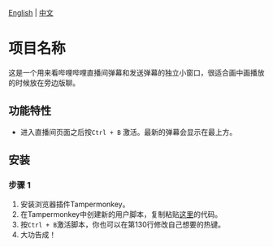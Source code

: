 <!--语言切换 -->
[English](README.md) | [中文](README_CN.md)

# 项目名称

这是一个用来看哔哩哔哩直播间弹幕和发送弹幕的独立小窗口，很适合画中画播放的时候放在旁边版聊。

## 功能特性

- 进入直播间页面之后按`Ctrl + B` 激活。最新的弹幕会显示在最上方。

## 安装

### 步骤 1

1. 安装浏览器插件Tampermonkey。
2. 在Tampermonkey中创建新的用户脚本，复制粘贴[这里](https://github.com/Huaaudio/BilibiliLivePopUpDanmuSender/blob/main/userscript.js)的代码。
3. 按`Ctrl + B`激活脚本，你也可以在第130行修改自己想要的热键。
4. 大功告成！

